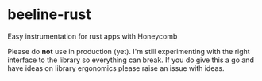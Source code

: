 # beeline-rust
Easy instrumentation for rust apps with Honeycomb

Please do **not** use in production (yet). I'm still experimenting with the right interface to the library so everything can break. 
If you do give this a go and have ideas on library ergonomics please raise an issue with ideas.
